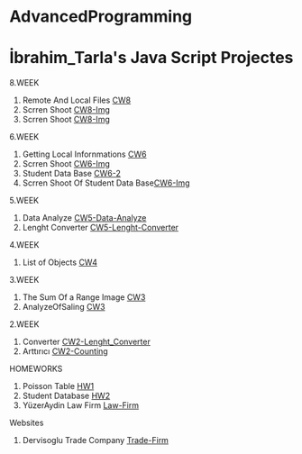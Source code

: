 # AdvancedProgramming
# İbrahim_Tarla's Java Script Projectes 
 
   
   8.WEEK
   1.  Remote And Local Files [CW8](https://ibrahimtarla.github.io/Advanced_Programming_With_Java_Script/CW8/Files.html)
   2.  Scrren Shoot [CW8-Img](https://ibrahimtarla.github.io/Advanced_Programming_With_Java_Script/CW8/CW8_1.PNG)
   3.  Scrren Shoot [CW8-Img](https://ibrahimtarla.github.io/Advanced_Programming_With_Java_Script/CW8/CW8_2.PNG)
   
   6.WEEK
   1.  Getting Local Infornmations  [CW6](https://ibrahimtarla.github.io/Advanced_Programming_With_Java_Script/CW6/CW6.html)
   2.  Scrren Shoot [CW6-Img](https://ibrahimtarla.github.io/Advanced_Programming_With_Java_Script/CW6/CW6.PNG)
   3.  Student Data Base  [CW6-2](https://ibrahimtarla.github.io/Advanced_Programming_With_Java_Script/CW6/StudentDatabase.html)
   4.  Scrren Shoot Of Student Data Base[CW6-Img](https://ibrahimtarla.github.io/Advanced_Programming_With_Java_Script/CW6/CW6_2.PNG)
       
 
  5.WEEK
   1.  Data Analyze  [CW5-Data-Analyze](https://ibrahimtarla.github.io/Advanced_Programming_With_Java_Script/CW5/CW5_3.html)
   2.  Lenght Converter [CW5-Lenght-Converter](https://ibrahimtarla.github.io/Advanced_Programming_With_Java_Script/CW5/Lenght_Converter.html)
   
  4.WEEK
   1.  List of Objects  [CW4](https://ibrahimtarla.github.io/Advanced_Programming_With_Java_Script/CW4/ObjectList.html) 
  
 3.WEEK
   1.  The Sum Of a Range Image [CW3](https://ibrahimtarla.github.io/Advanced_Programming_With_Java_Script/CW3/CW3.PNG) 
   1. AnalyzeOfSaling [CW3](https://ibrahimtarla.github.io/Advanced_Programming_With_Java_Script/CW3/CW3.html)
   
 2.WEEK
   1. Converter [CW2-Lenght_Converter](https://ibrahimtarla.github.io/Advanced_Programming_With_Java_Script/CW2/Lenght_Converter.html)
   1. Arttırıcı [CW2-Counting](https://ibrahimtarla.github.io/Advanced_Programming_With_Java_Script/CW2/Counting_HW2.html)
   
 
 HOMEWORKS
  1. Poisson Table [HW1](https://ibrahimtarla.github.io/Advanced_Programming_With_Java_Script/HW1/Poisson_Table.html)
  2. Student Database [HW2](https://ibrahimtarla.github.io/Advanced_Programming_With_Java_Script/HW2/StudentDatabase.html)
  3. YüzerAydin Law Firm [Law-Firm](https://ibrahimtarla.github.io/Advanced_Programming_With_Java_Script/yüzeraydin/index.html)
 
 Websites
  1. Dervisoglu Trade Company [Trade-Firm](https://ibrahimtarla.github.io/Advanced_Programming_With_Java_Script/pinecone/website/dervisoglu/index.html)
    
